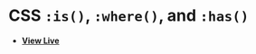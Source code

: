 # CSS `:is()`, `:where()`, and `:has()`

- [**View Live**](https://tahmid-sarker.github.io/Modern-HTML-CSS-Notes/10-Advanced-Selectors/08-is-where-has/)
